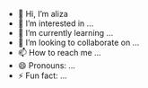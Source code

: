 - 👋 Hi, I’m aliza
- 👀 I’m interested in ...
- 🌱 I’m currently learning ...
- 💞️ I’m looking to collaborate on ...
- 📫 How to reach me ...
- 😄 Pronouns: ...
- ⚡ Fun fact: ...

<!---
princealiza/princealiza is a ✨ special ✨ repository because its `README.md` (this file) appears on your GitHub profile.
You can click the Preview link to take a look at your changes.
--->
